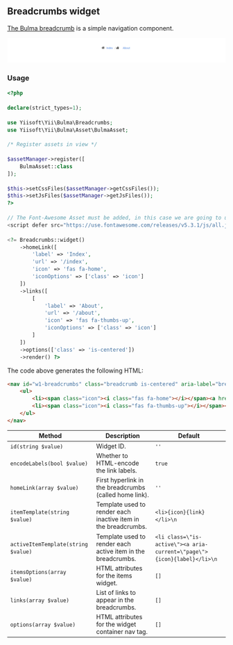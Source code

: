 ## Breadcrumbs widget

[The Bulma breadcrumb](https://bulma.io/documentation/components/breadcrumb/) is a simple navigation component.

<p align="center">
    <img src="images/breadcrumbs.png">
</p>

### Usage

```php
<?php

declare(strict_types=1);

use Yiisoft\Yii\Bulma\Breadcrumbs;
use Yiisoft\Yii\Bulma\Asset\BulmaAsset;

/* Register assets in view */

$assetManager->register([
    BulmaAsset::class
]);

$this->setCssFiles($assetManager->getCssFiles());
$this->setJsFiles($assetManager->getJsFiles());
?>

// The Font-Awesome Asset must be added, in this case we are going to use an external library.
<script defer src="https://use.fontawesome.com/releases/v5.3.1/js/all.js"></script>

<?= Breadcrumbs::widget()
    ->homeLink([
        'label' => 'Index',
        'url' => '/index',
        'icon' => 'fas fa-home',
        'iconOptions' => ['class' => 'icon']
    ])
    ->links([
        [
            'label' => 'About',
            'url' => '/about',
            'icon' => 'fas fa-thumbs-up',
            'iconOptions' => ['class' => 'icon']
        ]
    ])
    ->options(['class' => 'is-centered'])
    ->render() ?>
```

The code above generates the following HTML:

```html
<nav id="w1-breadcrumbs" class="breadcrumb is-centered" aria-label="breadcrumbs">
    <ul>
        <li><span class="icon"><i class="fas fa-home"></i></span><a href="/index">Index</a></li>
        <li><span class="icon"><i class="fas fa-thumbs-up"></i></span><a href="/about">About</a></li>
    </ul>
</nav>
```

Method                             | Description                                                    | Default
-----------------------------------|----------------------------------------------------------------|---------
`id(string $value)`                | Widget ID.                                                     | `''`
`encodeLabels(bool $value)`        | Whether to HTML-encode the link labels.                        | `true`
`homeLink(array $value)`           | First hyperlink in the breadcrumbs (called home link).         | `''`
`itemTemplate(string $value)`      | Template used to render each inactive item in the breadcrumbs. | `<li>{icon}{link}</li>\n`
`activeItemTemplate(string $value)`| Template used to render each active item in the breadcrumbs.   | `<li class=\"is-active\"><a aria-current=\"page\">{icon}{label}</li>\n`
`itemsOptions(array $value)`       | HTML attributes for the items widget.                          | `[]`
`links(array $value)`              | List of links to appear in the breadcrumbs.                    | `[]`
`options(array $value)`            | HTML attributes for the widget container nav tag.              | `[]`
